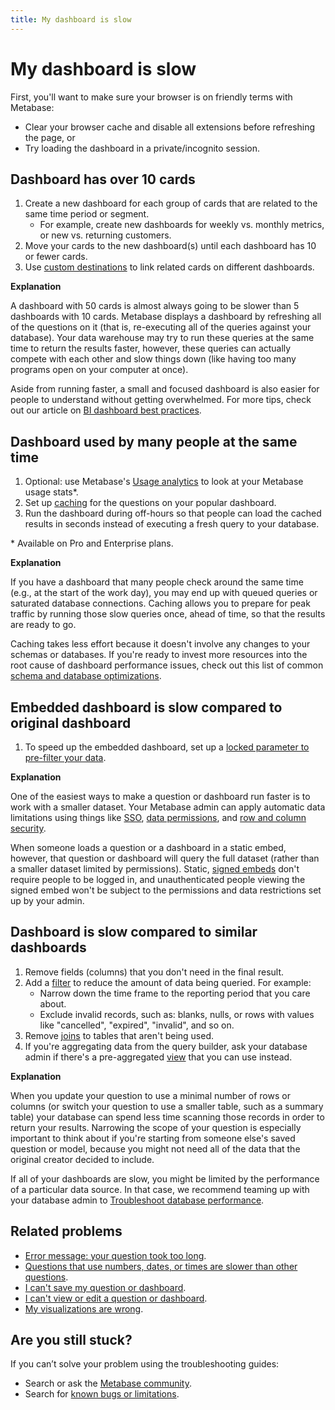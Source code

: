 ```yaml
---
title: My dashboard is slow
---
```


# My dashboard is slow

First, you'll want to make sure your browser is on friendly terms with Metabase:

- Clear your browser cache and disable all extensions before refreshing the page, or
- Try loading the dashboard in a private/incognito session.

## Dashboard has over 10 cards

1. Create a new dashboard for each group of cards that are related to the same time period or segment.
   - For example, create new dashboards for weekly vs. monthly metrics, or new vs. returning customers.
2. Move your cards to the new dashboard(s) until each dashboard has 10 or fewer cards.
3. Use [custom destinations](https://www.metabase.com/learn/metabase-basics/querying-and-dashboards/dashboards/custom-destinations) to link related cards on different dashboards.

**Explanation**

A dashboard with 50 cards is almost always going to be slower than 5 dashboards with 10 cards. Metabase displays a dashboard by refreshing all of the questions on it (that is, re-executing all of the queries against your database). Your data warehouse may try to run these queries at the same time to return the results faster, however, these queries can actually compete with each other and slow things down (like having too many programs open on your computer at once).

Aside from running faster, a small and focused dashboard is also easier for people to understand without getting overwhelmed. For more tips, check out our article on [BI dashboard best practices](https://www.metabase.com/learn/metabase-basics/querying-and-dashboards/dashboards/bi-dashboard-best-practices).

## Dashboard used by many people at the same time

1. Optional: use Metabase's [Usage analytics](../usage-and-performance-tools/usage-analytics.md) to look at your Metabase usage stats\*.
2. Set up [caching](../configuring-metabase/caching.md) for the questions on your popular dashboard.
3. Run the dashboard during off-hours so that people can load the cached results in seconds instead of executing a fresh query to your database.

\* Available on Pro and Enterprise plans.

**Explanation**

If you have a dashboard that many people check around the same time (e.g., at the start of the work day), you may end up with queued queries or saturated database connections. Caching allows you to prepare for peak traffic by running those slow queries once, ahead of time, so that the results are ready to go.

Caching takes less effort because it doesn't involve any changes to your schemas or databases. If you're ready to invest more resources into the root cause of dashboard performance issues, check out this list of common [schema and database optimizations](https://metabase.com/learn/metabase-basics/administration/administration-and-operation/making-dashboards-faster#organize-data-to-anticipate-common-questions).

## Embedded dashboard is slow compared to original dashboard

1. To speed up the embedded dashboard, set up a [locked parameter to pre-filter your data](../embedding/static-embedding-parameters.md#restricting-data-in-a-static-embed-with-locked-parameters).

**Explanation**

One of the easiest ways to make a question or dashboard run faster is to work with a smaller dataset. Your Metabase admin can apply automatic data limitations using things like [SSO](../people-and-groups/start.md#authentication), [data permissions](../permissions/data.md), and [row and column security](../permissions/row-and-column-security.md).

When someone loads a question or a dashboard in a static embed, however, that question or dashboard will query the full dataset (rather than a smaller dataset limited by permissions). Static, [signed embeds](../embedding/static-embedding.md) don't require people to be logged in, and unauthenticated people viewing the signed embed won't be subject to the permissions and data restrictions set up by your admin.

## Dashboard is slow compared to similar dashboards

1. Remove fields (columns) that you don't need in the final result.
2. Add a [filter](../questions/query-builder/filters.md) to reduce the amount of data being queried. For example:
   - Narrow down the time frame to the reporting period that you care about.
   - Exclude invalid records, such as: blanks, nulls, or rows with values like "cancelled", "expired", "invalid", and so on.
3. Remove [joins](../questions/query-builder/join.md) to tables that aren't being used.
4. If you're aggregating data from the query builder, ask your database admin if there's a pre-aggregated [view](https://www.metabase.com/glossary/view) that you can use instead.

**Explanation**

When you update your question to use a minimal number of rows or columns (or switch your question to use a smaller table, such as a summary table) your database can spend less time scanning those records in order to return your results. Narrowing the scope of your question is especially important to think about if you're starting from someone else's saved question or model, because you might not need all of the data that the original creator decided to include.

If all of your dashboards are slow, you might be limited by the performance of a particular data source. In that case, we recommend teaming up with your database admin to [Troubleshoot database performance](./db-performance.md).

## Related problems

- [Error message: your question took too long](./timeout.md).
- [Questions that use numbers, dates, or times are slower than other questions](./db-performance.md#questions-that-use-number-date-or-timestamp-columns).
- [I can't save my question or dashboard](./proxies.md).
- [I can't view or edit a question or dashboard](./cant-view-or-edit.md).
- [My visualizations are wrong](./visualization.md).

## Are you still stuck?

If you can’t solve your problem using the troubleshooting guides:

- Search or ask the [Metabase community](https://discourse.metabase.com/).
- Search for [known bugs or limitations](./known-issues.md).
